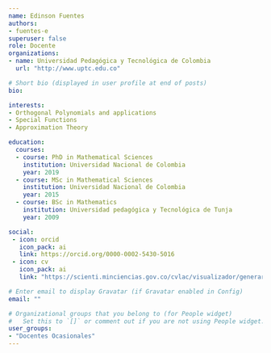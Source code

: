 ```yaml
---
name: Edinson Fuentes
authors:
- fuentes-e
superuser: false
role: Docente
organizations:
- name: Universidad Pedagógica y Tecnológica de Colombia
  url: "http://www.uptc.edu.co"

# Short bio (displayed in user profile at end of posts)
bio: 

interests:
- Orthogonal Polynomials and applications
- Special Functions
- Approximation Theory

education:
  courses:
  - course: PhD in Mathematical Sciences
    institution: Universidad Nacional de Colombia
    year: 2019
  - course: MSc in Mathematical Sciences
    institution: Universidad Nacional de Colombia
    year: 2015
  - course: BSc in Mathematics
    institution: Universidad pedagógica y Tecnológica de Tunja
    year: 2009

social:
 - icon: orcid
   icon_pack: ai
   link: https://orcid.org/0000-0002-5430-5016
 - icon: cv
   icon_pack: ai
   link: "https://scienti.minciencias.gov.co/cvlac/visualizador/generarCurriculoCv.do?cod_rh=0001358008"

# Enter email to display Gravatar (if Gravatar enabled in Config)
email: ""

# Organizational groups that you belong to (for People widget)
#   Set this to `[]` or comment out if you are not using People widget.
user_groups:
- "Docentes Ocasionales"
---
```

